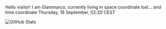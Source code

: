 Hello visitor! I am Giammarco, currently living in space coordinate lost... and time coordinate Thursday, 16 September, 02:20 CEST

![GitHub Stats](https://github-readme-stats.vercel.app/api?username=grcasanova)
